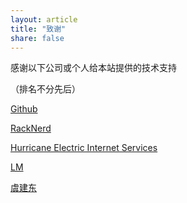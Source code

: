 ```yaml
---
layout: article
title: "致谢"
share: false
---
```


感谢以下公司或个人给本站提供的技术支持

（排名不分先后）

[Github](https://github.com/)

[RackNerd](https://racknerd.com/)

[Hurricane Electric Internet Services](http://he.net/)

[LM](https://github.com/emptymalei/)

[虞建东](https://github.com/yujiandong/)
